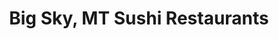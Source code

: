 ---
layout: city
title: Big Sky, MT Sushi Restaurants
permalink: /montana/big-sky/
stateAbbr: MT
stateName: Montana
cityName: Big Sky

---